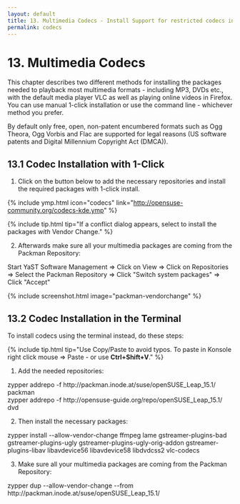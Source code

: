 ```yaml
---
layout: default
title: 13. Multimedia Codecs - Install Support for restricted codecs including MP3, DVD, WMA, WMV, MOV etc.
permalink: codecs
---
```


# 13. Multimedia Codecs

This chapter describes two different methods for installing the packages needed to playback most multimedia formats - including MP3, DVDs etc., with the default media player VLC as well as playing online videos in Firefox. You can use manual 1-click installation or use the command line - whichever method you prefer.

By default only free, open, non-patent encumbered formats such as Ogg Theora, Ogg Vorbis and Flac are supported for legal reasons (US software patents and Digital Millennium Copyright Act (DMCA)).

## 13.1 Codec Installation with 1-Click

1) Click on the button below to add the necessary repositories and install the required packages with 1-click install.

{% include ymp.html icon="codecs" link="http://opensuse-community.org/codecs-kde.ymp" %}

{% include tip.html tip="If a conflict dialog appears, select to install the packages *with* Vendor Change." %}

2) Afterwards make sure all your multimedia packages are coming from the Packman Repository:

<div class="path">Start YaST Software Management => Click on View => Click on Repositories => Select the Packman Repository => Click "Switch system packages" => Click "Accept"</div><p></p>

{% include screenshot.html image="packman-vendorchange" %}

## 13.2 Codec Installation in the Terminal

To install codecs using the terminal instead, do these steps:

{% include tip.html tip="Use Copy/Paste to avoid typos. To paste in Konsole right click mouse => Paste - or use **Ctrl+Shift+V**." %}

1) Add the needed repositories:

<div class="clroot">zypper addrepo -f http://packman.inode.at/suse/openSUSE_Leap_15.1/ packman</div>
<div class="clroot">zypper addrepo -f http://opensuse-guide.org/repo/openSUSE_Leap_15.1/ dvd</div>

2) Then install the necessary packages:

<div class="clroot">zypper install --allow-vendor-change ffmpeg lame gstreamer-plugins-bad gstreamer-plugins-ugly gstreamer-plugins-ugly-orig-addon gstreamer-plugins-libav libavdevice56 libavdevice58 libdvdcss2 vlc-codecs</div>

3) Make sure all your multimedia packages are coming from the Packman Repository:

<div class="clroot">zypper dup --allow-vendor-change --from http://packman.inode.at/suse/openSUSE_Leap_15.1/</div>
